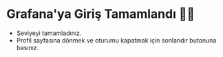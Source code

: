 # Grafana'ya Giriş Tamamlandı 👏🏻
  
- Seviyeyi tamamladınız.
- Profil sayfasına dönmek ve oturumu kapatmak için sonlandır butonuna basınız.
